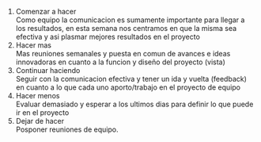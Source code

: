 1. Comenzar a hacer <br>
Como equipo la comunicacion es sumamente importante para llegar a los resultados, en esta semana nos centramos en que la misma sea efectiva y asi plasmar mejores resultados en el proyecto <br>
2. Hacer mas <br>
Mas reuniones semanales y puesta en comun de avances e ideas innovadoras en cuanto a la funcion y diseño del proyecto (vista) <br>
3. Continuar haciendo <br>
Seguir con la comunicacion efectiva y tener un ida y vuelta (feedback) en cuanto a lo que cada uno aporto/trabajo en el proyecto de equipo <br>
4. Hacer menos <br>
Evaluar demasiado y esperar a los ultimos dias para definir lo que puede ir en el proyecto <br>
5. Dejar de hacer <br>
Posponer reuniones de equipo. <br>
